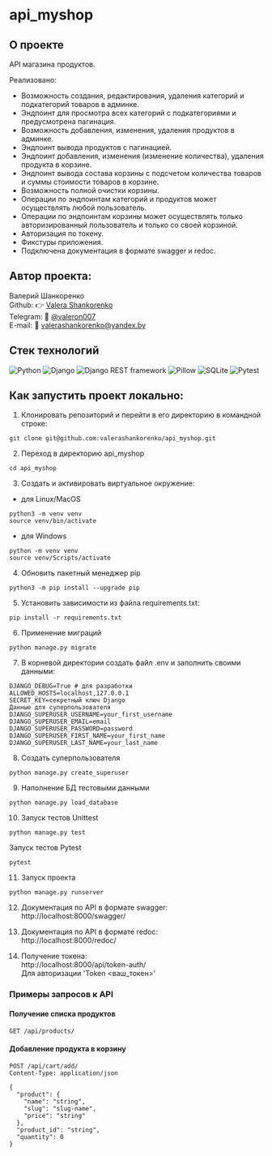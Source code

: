 # api_myshop

## О проекте
API магазина продуктов.

Реализовано:
- Возможность создания, редактирования, удаления категорий и подкатегорий товаров в админке.
- Эндпоинт для просмотра всех категорий с подкатегориями и предусмотрена пагинация.
- Возможность добавления, изменения, удаления продуктов в админке.
- Эндпоинт вывода продуктов с пагинацией.
- Эндпоинт добавления, изменения (изменение количества), удаления продукта в корзине.
- Эндпоинт вывода состава корзины с подсчетом количества товаров и суммы стоимости товаров в корзине.
- Возможность полной очистки корзины.
- Операции по эндпоинтам категорий и продуктов может осуществлять любой пользователь.
- Операции по эндпоинтам корзины может осуществлять только авторизированный пользователь и только со своей корзиной.
- Авторизация по токену.
- Фикстуры приложения.
- Подключена документация в формате swagger и redoc.


## Автор проекта:
Валерий Шанкоренко<br/>
Github: 👉 [Valera Shankorenko](https://github.com/valerashankorenko)<br/>
Telegram: 📱 [@valeron007](https://t.me/valeron007)<br/>
E-mail: 📧 valerashankorenko@yandex.by<br/>

## Стек технологий
![Python](https://img.shields.io/badge/Python-3776AB?style=flat-square&logo=python&logoColor=white)
![Django](https://img.shields.io/badge/Django-092E20?style=flat-square&logo=django&logoColor=white)
![Django REST framework](https://img.shields.io/badge/Django%20REST%20framework-3C873A?style=flat-square&logo=django&logoColor=white)
![Pillow](https://img.shields.io/badge/Pillow-EBEEEF?style=flat-square&logo=pillow&logoColor=white)
![SQLite](https://img.shields.io/badge/SQLite-003B57?style=flat-square&logo=sqlite&logoColor=white)
![Pytest](https://img.shields.io/badge/Pytest-0A9EDC?style=flat-square&logo=pytest&logoColor=white)

## Как запустить проект локально:
1. Клонировать репозиторий и перейти в его директорию в командной строке:
```shell
git clone git@github.com:valerashankorenko/api_myshop.git
```
2. Переход в директорию api_myshop
```shell
cd api_myshop
```
3. Cоздать и активировать виртуальное окружение:
 - для Linux/MacOS
```shell
python3 -m venv venv
source venv/bin/activate
```
- для Windows
```shell
python -m venv venv
source venv/Scripts/activate
```
4. Обновить пакетный менеджер pip
```shell
python3 -m pip install --upgrade pip
```
5. Установить зависимости из файла requirements.txt:
```shell
pip install -r requirements.txt
```
6. Применение миграций
```shell
python manage.py migrate
```
7. В корневой директории создать файл .env и заполнить своими данными:
```
DJANGO_DEBUG=True # для разработки
ALLOWED_HOSTS=localhost,127.0.0.1
SECRET_KEY=секретный ключ Django
Данные для суперпользователя
DJANGO_SUPERUSER_USERNAME=your_first_username
DJANGO_SUPERUSER_EMAIL=email
DJANGO_SUPERUSER_PASSWORD=password
DJANGO_SUPERUSER_FIRST_NAME=your_first_name
DJANGO_SUPERUSER_LAST_NAME=your_last_name
```
8. Создать суперпользователя
```shell
python manage.py create_superuser
```
9. Наполнение БД тестовыми данными
```shell
python manage.py load_database
```
10. Запуск тестов Unittest
```shell
python manage.py test
```
Запуск тестов Pytest
```shell
pytest
```
11. Запуск проекта
```shell
python manage.py runserver
```
12. Документация по API в формате swagger:<br/>
http://localhost:8000/swagger/

13. Документация по API в формате redoc:<br/>
http://localhost:8000/redoc/

13. Получение токена:<br/>
http://localhost:8000/api/token-auth/<br/>
Для авторизации 'Token <ваш_токен>'

### Примеры запросов к API

#### Получение списка продуктов

```http
GET /api/products/
```

#### Добавление продукта в корзину

```http
POST /api/cart/add/
Content-Type: application/json

{
  "product": {
    "name": "string",
    "slug": "slug-name",
    "price": "string"
  },
  "product_id": "string",
  "quantity": 0
}
```